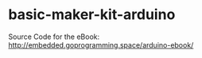 # basic-maker-kit-arduino
Source Code for the eBook:
http://embedded.goprogramming.space/arduino-ebook/


